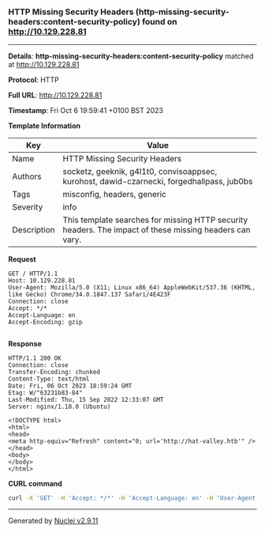 ### HTTP Missing Security Headers (http-missing-security-headers:content-security-policy) found on http://10.129.228.81

----
**Details**: **http-missing-security-headers:content-security-policy** matched at http://10.129.228.81

**Protocol**: HTTP

**Full URL**: http://10.129.228.81

**Timestamp**: Fri Oct 6 19:59:41 +0100 BST 2023

**Template Information**

| Key | Value |
| --- | --- |
| Name | HTTP Missing Security Headers |
| Authors | socketz, geeknik, g4l1t0, convisoappsec, kurohost, dawid-czarnecki, forgedhallpass, jub0bs |
| Tags | misconfig, headers, generic |
| Severity | info |
| Description | This template searches for missing HTTP security headers. The impact of these missing headers can vary.<br> |

**Request**
```http
GET / HTTP/1.1
Host: 10.129.228.81
User-Agent: Mozilla/5.0 (X11; Linux x86_64) AppleWebKit/537.36 (KHTML, like Gecko) Chrome/34.0.1847.137 Safari/4E423F
Connection: close
Accept: */*
Accept-Language: en
Accept-Encoding: gzip


```

**Response**
```http
HTTP/1.1 200 OK
Connection: close
Transfer-Encoding: chunked
Content-Type: text/html
Date: Fri, 06 Oct 2023 18:59:24 GMT
Etag: W/"63231b83-84"
Last-Modified: Thu, 15 Sep 2022 12:33:07 GMT
Server: nginx/1.18.0 (Ubuntu)

<!DOCTYPE html>
<html>
<head>
<meta http-equiv="Refresh" content="0; url='http://hat-valley.htb'" />
</head>
<body>
</body>
</html>

```


**CURL command**
```sh
curl -X 'GET' -H 'Accept: */*' -H 'Accept-Language: en' -H 'User-Agent: Mozilla/5.0 (X11; Linux x86_64) AppleWebKit/537.36 (KHTML, like Gecko) Chrome/34.0.1847.137 Safari/4E423F' 'http://10.129.228.81'
```

----

Generated by [Nuclei v2.9.11](https://github.com/projectdiscovery/nuclei)
